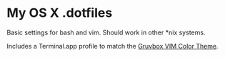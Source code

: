 My OS X .dotfiles
========

Basic settings for bash and vim.  Should work in other *nix systems.  

Includes a Terminal.app profile to match the [Gruvbox VIM Color Theme](https://github.com/morhetz/gruvbox).
